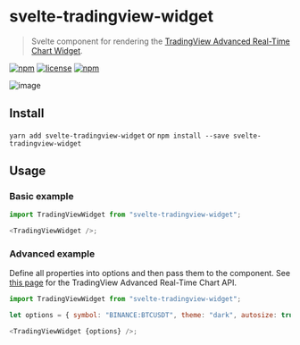 # svelte-tradingview-widget

> Svelte component for rendering the [TradingView Advanced Real-Time Chart Widget](https://www.tradingview.com/widget/advanced-chart/).

[![npm](https://img.shields.io/npm/v/svelte-tradingview.svg?style=for-the-badge)](https://www.npmjs.com/package/svelte-tradingview-widget)
[![license](https://img.shields.io/github/license/mashape/apistatus.svg?style=for-the-badge)](https://github.com/borakilicoglu/svelte-tradingview-widget/master/LICENSE.md)
[![npm](https://img.shields.io/npm/dt/svelte-tradingview.svg?style=for-the-badge)](https://www.npmjs.com/package/svelte-tradingview-widget)

![image](https://drive.google.com/uc?export=view&id=1PZSFVeGuw5PRhLZVDx63OP6KsRZpPFMA)

## Install

`yarn add svelte-tradingview-widget`
or
`npm install --save svelte-tradingview-widget`

## Usage

### Basic example

```javascript
import TradingViewWidget from "svelte-tradingview-widget";

<TradingViewWidget />;
```

### Advanced example

Define all properties into options and then pass them to the component. See [this page](https://www.tradingview.com/widget/advanced-chart/) for the TradingView Advanced Real-Time Chart API.

```javascript
import TradingViewWidget from "svelte-tradingview-widget";

let options = { symbol: "BINANCE:BTCUSDT", theme: "dark", autosize: true, locale: "fr" };

<TradingViewWidget {options} />;
```
